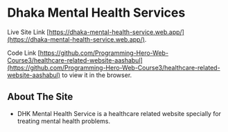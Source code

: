 # Dhaka Mental Health Services

Live Site Link [https://dhaka-mental-health-service.web.app/](https://dhaka-mental-health-service.web.app/).

Code Link [https://github.com/Programming-Hero-Web-Course3/healthcare-related-website-aashabul](https://github.com/Programming-Hero-Web-Course3/healthcare-related-website-aashabul) to view it in the browser.

## About The Site

* DHK Mental Health Service is a healthcare related website specially for treating mental health problems.


